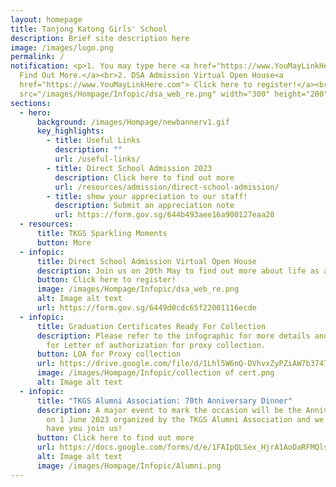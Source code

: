 ```yaml
---
layout: homepage
title: Tanjong Katong Girls' School
description: Brief site description here
image: /images/logo.png
permalink: /
notification: <p>1. You may type here <a href="https://www.YouMayLinkHere.com">
  Find Out More.</a><br>2. DSA Admission Virtual Open House<a
  href="https://www.YouMayLinkHere.com"> Click here to register!</a><br><img
  src="/images/Hompage/Infopic/dsa_web_re.png" width="300" height="200"></p>
sections:
  - hero:
      background: /images/Hompage/newbannerv1.gif
      key_highlights:
        - title: Useful Links
          description: ""
          url: /useful-links/
        - title: Direct School Admission 2023
          description: Click here to find out more
          url: /resources/admission/direct-school-admission/
        - title: show your appreciation to our staff!
          description: Submit an appreciation note
          url: https://form.gov.sg/644b493aee16a900127eaa28
  - resources:
      title: TKGS Sparkling Moments
      button: More
  - infopic:
      title: Direct School Admission Virtual Open House
      description: Join us on 20th May to find out more about life as a TKGian.
      button: Click here to register!
      image: /images/Hompage/Infopic/dsa_web_re.png
      alt: Image alt text
      url: https://form.gov.sg/6449d0cdc65f22001116ecde
  - infopic:
      title: Graduation Certificates Ready For Collection
      description: Please refer to the infographic for more details and the link below
        for Letter of authorization for proxy collection.
      button: LOA for Proxy collection
      url: https://drive.google.com/file/d/1Lhl5W6nQ-DVhvxZyPZiAW7b374T8fr7-/view?usp=sharing
      image: /images/Hompage/Infopic/collection of cert.png
      alt: Image alt text
  - infopic:
      title: "TKGS Alumni Association: 70th Anniversary Dinner"
      description: A major event to mark the occasion will be the Anniversary Dinner
        on 1 June 2023 organized by the TKGS Alumni Association and we love to
        have you join us!
      button: Click here to find out more
      url: https://docs.google.com/forms/d/e/1FAIpQLSex_HjrA1AoDaRFMQlsEpoIfJHnG9GDZVeL-xPDe2TLJ8eH-w/viewform
      alt: Image alt text
      image: /images/Hompage/Infopic/Alumni.png
---
```

